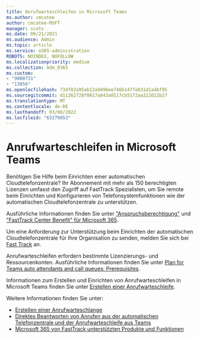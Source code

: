 ```yaml
---
title: Anrufwarteschleifen in Microsoft Teams
ms.author: cmcatee
author: cmcatee-MSFT
manager: scotv
ms.date: 09/21/2021
ms.audience: Admin
ms.topic: article
ms.service: o365-administration
ROBOTS: NOINDEX, NOFOLLOW
ms.localizationpriority: medium
ms.collection: Adm_O365
ms.custom:
- "9000731"
- "13856"
ms.openlocfilehash: 73df82a95ab13a9496ee746b147fe831d1a4bf95
ms.sourcegitcommit: d11262728f0617a843a0117cb5172aa322022b27
ms.translationtype: MT
ms.contentlocale: de-DE
ms.lasthandoff: 03/08/2022
ms.locfileid: "63279053"
---
```

# <a name="call-queues-in-microsoft-teams"></a>Anrufwarteschleifen in Microsoft Teams

Benötigen Sie Hilfe beim Einrichten einer automatischen Cloudtelefonzentrale? Ihr Abonnement mit mehr als 150 berechtigten Lizenzen umfasst den Zugriff auf FastTrack Spezialisten, um Sie remote beim Einrichten und Konfigurieren von Telefonsystemfunktionen wie der automatischen Cloudtelefonzentrale zu unterstützen.

Ausführliche Informationen finden Sie unter ["Anspruchsberechtigung"](https://docs.microsoft.com/fasttrack/eligibility) und ["FastTrack Center Benefit" für Microsoft 365](https://docs.microsoft.com/fasttrack/introduction#what-is-fasttrack-for-microsoft-365).

Um eine Anforderung zur Unterstützung beim Einrichten der automatischen Cloudtelefonzentrale für Ihre Organisation zu senden, melden Sie sich bei [Fast Track](https://www.microsoft.com/fasttrack?rtc=1) an.

Anrufwarteschleifen erfordern bestimmte Lizenzierungs- und Ressourcenkonten. Ausführliche Informationen finden Sie unter [Plan for Teams auto attendants and call queues: Prerequisites](https://docs.microsoft.com/microsoftteams/plan-auto-attendant-call-queue#prerequisites).

Informationen zum Erstellen und Einrichten von Anrufwarteschleifen in Microsoft Teams finden Sie unter [Erstellen einer Anrufwarteschleife](https://docs.microsoft.com/microsoftteams/create-a-phone-system-call-queue). 

Weitere Informationen finden Sie unter:

- [Erstellen einer Anrufwarteschlange](https://docs.microsoft.com/microsoftteams/create-a-phone-system-call-queue)
- [Direktes Beantworten von Anrufen aus der automatischen Telefonzentrale und der Anrufwarteschleife aus Teams](https://docs.microsoft.com/microsoftteams/answer-auto-attendant-and-call-queue-calls)
- [Microsoft 365 von FastTrack unterstützten Produkte und Funktionen](https://docs.microsoft.com/fasttrack/products-and-capabilities#office-365)